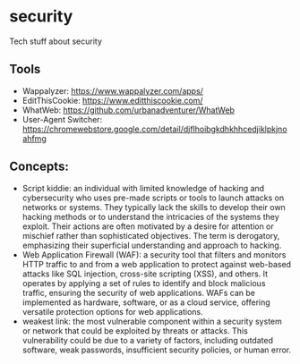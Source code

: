 # security
Tech stuff about security

## Tools
- Wappalyzer: https://www.wappalyzer.com/apps/
- EditThisCookie: https://www.editthiscookie.com/
- WhatWeb: https://github.com/urbanadventurer/WhatWeb
- User-Agent Switcher: https://chromewebstore.google.com/detail/djflhoibgkdhkhhcedjiklpkjnoahfmg

## Concepts:

- Script kiddie: an individual with limited knowledge of hacking and cybersecurity who uses pre-made scripts or tools to launch attacks on networks or systems. They typically lack the skills to develop their own hacking methods or to understand the intricacies of the systems they exploit. Their actions are often motivated by a desire for attention or mischief rather than sophisticated objectives. The term is derogatory, emphasizing their superficial understanding and approach to hacking.
- Web Application Firewall (WAF): a security tool that filters and monitors HTTP traffic to and from a web application to protect against web-based attacks like SQL injection, cross-site scripting (XSS), and others. It operates by applying a set of rules to identify and block malicious traffic, ensuring the security of web applications. WAFs can be implemented as hardware, software, or as a cloud service, offering versatile protection options for web applications.
- weakest link: the most vulnerable component within a security system or network that could be exploited by threats or attacks. This vulnerability could be due to a variety of factors, including outdated software, weak passwords, insufficient security policies, or human error.
